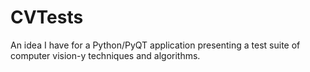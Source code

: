 # CVTests
An idea I have for a Python/PyQT application presenting a test suite of computer vision-y techniques and algorithms.
